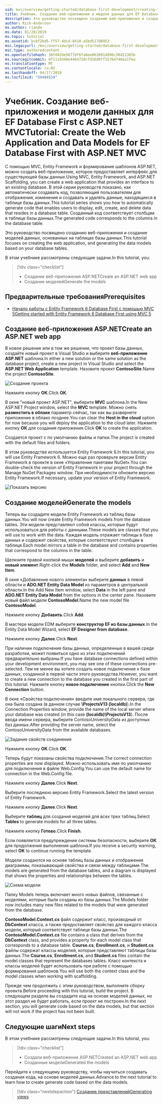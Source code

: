```yaml
---
uid: mvc/overview/getting-started/database-first-development/creating-the-web-application
title: Учебник. Создание веб-приложения и модели данных для EF Database First с ASP.NET MVC
description: Это руководство посвящено созданию веб-приложения и создание моделей данных, основанных на таблицах базы данных.
author: Rick-Anderson
ms.author: riande
ms.date: 01/28/2019
ms.topic: tutorial
ms.assetid: bc8f2bd5-ff57-4dcd-8418-a5bd517d8953
msc.legacyurl: /mvc/overview/getting-started/database-first-development/creating-the-web-application
msc.type: authoredcontent
ms.openlocfilehash: 30fd42be5677df6fa6ee0630914098c30d21385b
ms.sourcegitcommit: 0f1119340e4464720cfd16d0ff15764746ea1fea
ms.translationtype: MT
ms.contentlocale: ru-RU
ms.lasthandoff: 04/17/2019
ms.locfileid: "59404524"
---
```

# <a name="tutorial-create-the-web-application-and-data-models-for-ef-database-first-with-aspnet-mvc"></a><span data-ttu-id="4aa8b-103">Учебник. Создание веб-приложения и модели данных для EF Database First с ASP.NET MVC</span><span class="sxs-lookup"><span data-stu-id="4aa8b-103">Tutorial: Create the Web Application and Data Models for EF Database First with ASP.NET MVC</span></span>

 <span data-ttu-id="4aa8b-104">С помощью MVC, Entity Framework и формирование шаблонов ASP.NET, можно создать веб-приложение, которое предоставляет интерфейс для существующей базы данных.</span><span class="sxs-lookup"><span data-stu-id="4aa8b-104">Using MVC, Entity Framework, and ASP.NET Scaffolding, you can create a web application that provides an interface to an existing database.</span></span> <span data-ttu-id="4aa8b-105">В этой серии руководств показано, как автоматически создавать код, позволяющий пользователям для отображения, изменения и создавать и удалять данные, находящиеся в таблице базы данных.</span><span class="sxs-lookup"><span data-stu-id="4aa8b-105">This tutorial series shows you how to automatically generate code that enables users to display, edit, create, and delete data that resides in a database table.</span></span> <span data-ttu-id="4aa8b-106">Созданный код соответствует столбцам в таблице базы данных.</span><span class="sxs-lookup"><span data-stu-id="4aa8b-106">The generated code corresponds to the columns in the database table.</span></span>

<span data-ttu-id="4aa8b-107">Это руководство посвящено созданию веб-приложения и создание моделей данных, основанных на таблицах базы данных.</span><span class="sxs-lookup"><span data-stu-id="4aa8b-107">This tutorial focuses on creating the web application, and generating the data models based on your database tables.</span></span>

<span data-ttu-id="4aa8b-108">В этом учебнике рассмотрены следующие задачи.</span><span class="sxs-lookup"><span data-stu-id="4aa8b-108">In this tutorial, you:</span></span>

> [!div class="checklist"]
> * <span data-ttu-id="4aa8b-109">Создание веб-приложения ASP.NET</span><span class="sxs-lookup"><span data-stu-id="4aa8b-109">Create an ASP.NET web app</span></span>
> * <span data-ttu-id="4aa8b-110">Создание моделей</span><span class="sxs-lookup"><span data-stu-id="4aa8b-110">Generate the models</span></span>

## <a name="prerequisites"></a><span data-ttu-id="4aa8b-111">Предварительные требования</span><span class="sxs-lookup"><span data-stu-id="4aa8b-111">Prerequisites</span></span>

* [<span data-ttu-id="4aa8b-112">Начало работы с Entity Framework 6 Database First с помощью MVC 5</span><span class="sxs-lookup"><span data-stu-id="4aa8b-112">Getting started with Entity Framework 6 Database First using MVC 5</span></span>](setting-up-database.md)

## <a name="create-an-aspnet-web-app"></a><span data-ttu-id="4aa8b-113">Создание веб-приложения ASP.NET</span><span class="sxs-lookup"><span data-stu-id="4aa8b-113">Create an ASP.NET web app</span></span>

<span data-ttu-id="4aa8b-114">В новое решение или в том же решении, что проект базы данных, создайте новый проект в Visual Studio и выберите **веб-приложение ASP.NET** шаблона.</span><span class="sxs-lookup"><span data-stu-id="4aa8b-114">In either a new solution or the same solution as the database project, create a new project in Visual Studio and select the **ASP.NET Web Application** template.</span></span> <span data-ttu-id="4aa8b-115">Назовите проект **ContosoSite**.</span><span class="sxs-lookup"><span data-stu-id="4aa8b-115">Name the project **ContosoSite**.</span></span>

![Создание проекта](creating-the-web-application/_static/image1.png)

<span data-ttu-id="4aa8b-117">Нажмите кнопку **ОК**.</span><span class="sxs-lookup"><span data-stu-id="4aa8b-117">Click **OK**.</span></span>

<span data-ttu-id="4aa8b-118">В окне "новый проект ASP.NET", выберите **MVC** шаблона.</span><span class="sxs-lookup"><span data-stu-id="4aa8b-118">In the New ASP.NET Project window, select the **MVC** template.</span></span> <span data-ttu-id="4aa8b-119">Можно снять **разместить в облаке** параметр сейчас, так как вы развернете приложение в облако позднее.</span><span class="sxs-lookup"><span data-stu-id="4aa8b-119">You can clear the **Host in the cloud** option for now because you will deploy the application to the cloud later.</span></span> <span data-ttu-id="4aa8b-120">Нажмите кнопку **ОК** для создания приложения.</span><span class="sxs-lookup"><span data-stu-id="4aa8b-120">Click **OK** to create the application.</span></span>

<span data-ttu-id="4aa8b-121">Создается проект с по умолчанию файлы и папки.</span><span class="sxs-lookup"><span data-stu-id="4aa8b-121">The project is created with the default files and folders.</span></span>

<span data-ttu-id="4aa8b-122">В этом руководстве используется Entity Framework 6.</span><span class="sxs-lookup"><span data-stu-id="4aa8b-122">In this tutorial, you will use Entity Framework 6.</span></span> <span data-ttu-id="4aa8b-123">Можно еще раз проверьте версии Entity Framework в проекте в окне «Управление пакетами NuGet».</span><span class="sxs-lookup"><span data-stu-id="4aa8b-123">You can double-check the version of Entity Framework in your project through the Manage NuGet Packages window.</span></span> <span data-ttu-id="4aa8b-124">При необходимости обновите версию Entity Framework.</span><span class="sxs-lookup"><span data-stu-id="4aa8b-124">If necessary, update your version of Entity Framework.</span></span>

![Показать версию](creating-the-web-application/_static/image3.png)

## <a name="generate-the-models"></a><span data-ttu-id="4aa8b-126">Создание моделей</span><span class="sxs-lookup"><span data-stu-id="4aa8b-126">Generate the models</span></span>

<span data-ttu-id="4aa8b-127">Теперь вы создадите модели Entity Framework из таблиц базы данных.</span><span class="sxs-lookup"><span data-stu-id="4aa8b-127">You will now create Entity Framework models from the database tables.</span></span> <span data-ttu-id="4aa8b-128">Эти модели представляют собой классы, которые будут использоваться для работы с данными.</span><span class="sxs-lookup"><span data-stu-id="4aa8b-128">These models are classes that you will use to work with the data.</span></span> <span data-ttu-id="4aa8b-129">Каждая модель отражает таблицы в базе данных и содержит свойства, которые соответствуют столбцам в таблице.</span><span class="sxs-lookup"><span data-stu-id="4aa8b-129">Each model mirrors a table in the database and contains properties that correspond to the columns in the table.</span></span>

<span data-ttu-id="4aa8b-130">Щелкните правой кнопкой мыши **моделей** и выберите **добавить** и **новый элемент**.</span><span class="sxs-lookup"><span data-stu-id="4aa8b-130">Right-click the **Models** folder, and select **Add** and **New Item**.</span></span>

<span data-ttu-id="4aa8b-131">В окне «Добавление нового элемента» выберите **данных** в левой области и **ADO.NET Entity Data Model** из параметров в центральной области.</span><span class="sxs-lookup"><span data-stu-id="4aa8b-131">In the Add New Item window, select **Data** in the left pane and **ADO.NET Entity Data Model** from the options in the center pane.</span></span> <span data-ttu-id="4aa8b-132">Назовите новый файл модели **ContosoModel**.</span><span class="sxs-lookup"><span data-stu-id="4aa8b-132">Name the new model file **ContosoModel**.</span></span>

<span data-ttu-id="4aa8b-133">Нажмите кнопку **Добавить**.</span><span class="sxs-lookup"><span data-stu-id="4aa8b-133">Click **Add**.</span></span>

<span data-ttu-id="4aa8b-134">В мастере модели EDM выберите **конструктор EF из базы данных**.</span><span class="sxs-lookup"><span data-stu-id="4aa8b-134">In the Entity Data Model Wizard, select **EF Designer from database**.</span></span>

<span data-ttu-id="4aa8b-135">Нажмите кнопку **Далее**.</span><span class="sxs-lookup"><span data-stu-id="4aa8b-135">Click **Next**.</span></span>

<span data-ttu-id="4aa8b-136">При наличии подключения базы данных, определенные в вашей среде разработки, может появиться одно из этих подключений предварительно выбраны.</span><span class="sxs-lookup"><span data-stu-id="4aa8b-136">If you have database connections defined within your development environment, you may see one of these connections pre-selected.</span></span> <span data-ttu-id="4aa8b-137">Тем не менее вы хотите создать новое подключение к базе данных, созданной в первой части этого руководства.</span><span class="sxs-lookup"><span data-stu-id="4aa8b-137">However, you want to create a new connection to the database you created in the first part of this tutorial.</span></span> <span data-ttu-id="4aa8b-138">Нажмите кнопку **новое подключение** кнопки.</span><span class="sxs-lookup"><span data-stu-id="4aa8b-138">Click the **New Connection** button.</span></span>

<span data-ttu-id="4aa8b-139">В окне «Свойства подключения» введите имя локального сервера, где она была создана (в данном случае **\ProjectsV13 (localdb)**).</span><span class="sxs-lookup"><span data-stu-id="4aa8b-139">In the Connection Properties window, provide the name of the local server where your database was created (in this case **(localdb)\ProjectsV13**).</span></span> <span data-ttu-id="4aa8b-140">После ввода имени сервера, выберите ContosoUniversityData из доступных баз данных.</span><span class="sxs-lookup"><span data-stu-id="4aa8b-140">After providing the server name, select the ContosoUniversityData from the available databases.</span></span>

![Задание свойств соединения](creating-the-web-application/_static/image8.png)

<span data-ttu-id="4aa8b-142">Нажмите кнопку **ОК**.</span><span class="sxs-lookup"><span data-stu-id="4aa8b-142">Click **OK**.</span></span>

<span data-ttu-id="4aa8b-143">Теперь будут показаны свойства подключения.</span><span class="sxs-lookup"><span data-stu-id="4aa8b-143">The correct connection properties are now displayed.</span></span> <span data-ttu-id="4aa8b-144">Можно использовать имя по умолчанию для подключения в файле Web.Config.</span><span class="sxs-lookup"><span data-stu-id="4aa8b-144">You can use the default name for connection in the Web.Config file.</span></span>

<span data-ttu-id="4aa8b-145">Нажмите кнопку **Далее**.</span><span class="sxs-lookup"><span data-stu-id="4aa8b-145">Click **Next**.</span></span>

<span data-ttu-id="4aa8b-146">Выберите последнюю версию Entity Framework.</span><span class="sxs-lookup"><span data-stu-id="4aa8b-146">Select the latest version of Entity Framework.</span></span>

<span data-ttu-id="4aa8b-147">Нажмите кнопку **Далее**.</span><span class="sxs-lookup"><span data-stu-id="4aa8b-147">Click **Next**.</span></span>

<span data-ttu-id="4aa8b-148">Выберите **таблиц** для создания моделей для всех трех таблиц.</span><span class="sxs-lookup"><span data-stu-id="4aa8b-148">Select **Tables** to generate models for all three tables.</span></span>

<span data-ttu-id="4aa8b-149">Нажмите кнопку **Готово**.</span><span class="sxs-lookup"><span data-stu-id="4aa8b-149">Click **Finish**.</span></span>

<span data-ttu-id="4aa8b-150">Если появляется предупреждение системы безопасности, выберите **ОК** для продолжения выполнения шаблона.</span><span class="sxs-lookup"><span data-stu-id="4aa8b-150">If you receive a security warning, select **OK** to continue running the template.</span></span>

<span data-ttu-id="4aa8b-151">Модели создаются на основе таблиц базы данных и отображения диаграммы, показывающий свойства и связи между таблицами.</span><span class="sxs-lookup"><span data-stu-id="4aa8b-151">The models are generated from the database tables, and a diagram is displayed that shows the properties and relationships between the tables.</span></span>

![Схема модели](creating-the-web-application/_static/image11.png)

<span data-ttu-id="4aa8b-153">Папку Models теперь включает много новых файлов, связанные с моделями, которые были созданы из базы данных.</span><span class="sxs-lookup"><span data-stu-id="4aa8b-153">The Models folder now includes many new files related to the models that were generated from the database.</span></span>

<span data-ttu-id="4aa8b-154">**ContosoModel.Context.cs** файл содержит класс, производный от **DbContext** класса, а также предоставляет свойство для каждого класса модели, который соответствует таблице базы данных.</span><span class="sxs-lookup"><span data-stu-id="4aa8b-154">The **ContosoModel.Context.cs** file contains a class that derives from the **DbContext** class, and provides a property for each model class that corresponds to a database table.</span></span> <span data-ttu-id="4aa8b-155">**Course.cs**, **Enrollment.cs**, и **Student.cs** файлы содержат классы моделей, которые представляют таблицы базы данных.</span><span class="sxs-lookup"><span data-stu-id="4aa8b-155">The **Course.cs**, **Enrollment.cs**, and **Student.cs** files contain the model classes that represent the databases tables.</span></span> <span data-ttu-id="4aa8b-156">Класс контекста и классы моделей будет использовать при работе с помощью формирования шаблонов.</span><span class="sxs-lookup"><span data-stu-id="4aa8b-156">You will use both the context class and the model classes when working with scaffolding.</span></span>

<span data-ttu-id="4aa8b-157">Прежде чем продолжить с этим руководством, выполните сборку проекта.</span><span class="sxs-lookup"><span data-stu-id="4aa8b-157">Before proceeding with this tutorial, build the project.</span></span> <span data-ttu-id="4aa8b-158">В следующем разделе вы создадите код на основе моделей данных, но этот раздел не будет работать, если проект не построен.</span><span class="sxs-lookup"><span data-stu-id="4aa8b-158">In the next section, you will generate code based on the data models, but that section will not work if the project has not been built.</span></span>

## <a name="next-steps"></a><span data-ttu-id="4aa8b-159">Следующие шаги</span><span class="sxs-lookup"><span data-stu-id="4aa8b-159">Next steps</span></span>

<span data-ttu-id="4aa8b-160">В этом учебнике рассмотрены следующие задачи.</span><span class="sxs-lookup"><span data-stu-id="4aa8b-160">In this tutorial, you:</span></span>

> [!div class="checklist"]
> * <span data-ttu-id="4aa8b-161">Создали веб-приложение ASP.NET</span><span class="sxs-lookup"><span data-stu-id="4aa8b-161">Created an ASP.NET web app</span></span>
> * <span data-ttu-id="4aa8b-162">Созданные модели</span><span class="sxs-lookup"><span data-stu-id="4aa8b-162">Generated the models</span></span>

<span data-ttu-id="4aa8b-163">Перейдите к следующему руководству, чтобы научиться создавать создания кода, на основе моделей данных.</span><span class="sxs-lookup"><span data-stu-id="4aa8b-163">Advance to the next tutorial to learn how to create generate code based on the data models.</span></span>
> [!div class="nextstepaction"]
> [<span data-ttu-id="4aa8b-164">Создание представлений</span><span class="sxs-lookup"><span data-stu-id="4aa8b-164">Generating views</span></span>](generating-views.md)
